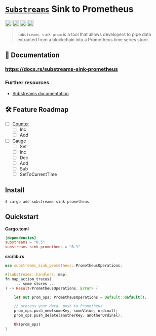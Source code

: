 # [`Substreams`](https://substreams.streamingfast.io/) Sink to Prometheus 

[<img alt="github" src="https://img.shields.io/badge/Github-substreams.prometheus-8da0cb?style=for-the-badge&logo=github" height="20">](https://github.com/pinax-network/substreams-sink-prometheus)
[<img alt="crates.io" src="https://img.shields.io/crates/v/substreams-sink-prometheus.svg?style=for-the-badge&color=fc8d62&logo=rust" height="20">](https://crates.io/crates/substreams-sink-prometheus)
[<img alt="docs.rs" src="https://img.shields.io/badge/docs.rs-substreams.prometheus-66c2a5?style=for-the-badge&labelColor=555555&logo=docs.rs" height="20">](https://docs.rs/substreams-sink-prometheus)
[<img alt="GitHub Workflow Status" src="https://img.shields.io/github/actions/workflow/status/pinax-network/substreams-sink-prometheus/ci.yml?branch=develop&style=for-the-badge" height="20">](https://github.com/pinax-network/substreams-sink-prometheus/actions?query=branch%3Adevelop)

> `substreams-sink-prom` is a tool that allows developers to pipe data extracted from a blockchain into a Prometheus time series store.

## 📖 Documentation

### https://docs.rs/substreams-sink-prometheus

### Further resources

- [Substreams documentation](https://substreams.streamingfast.io)

## 🛠 Feature Roadmap

- [ ] [Counter](https://pkg.go.dev/github.com/prometheus/client_golang/prometheus#Counter)
  - [ ] Inc
  - [ ] Add
- [ ] [Gauge](https://pkg.go.dev/github.com/prometheus/client_golang/prometheus#Gauge)
  - [ ] Set
  - [ ] Inc
  - [ ] Dec
  - [ ] Add
  - [ ] Sub
  - [ ] SetToCurrentTime

## Install

```
$ cargo add substreams-sink-prometheus
```

## Quickstart

**Cargo.toml**

```toml
[dependencies]
substreams = "0.5"
substreams-sink-prometheus = "0.1"
```

**src/lib.rs**

```rust
use substreams_sink_prometheus::PrometheusOperations;

#[substreams::handlers::map]
fn map_action_traces(
    ... some stores ...
) -> Result<PrometheusOperations, Error> {

    let mut prom_ops: PrometheusOperations = Default::default();

    // process your data, push to Prometheus
    prom_ops.push_new(someKey, someValue, ordinal);
    prom_ops.push_delete(anotherKey, anotherOrdinal);

    Ok(prom_ops)
}
```
